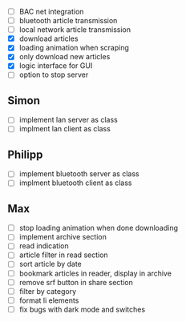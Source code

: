 - [ ] BAC net integration
- [ ] bluetooth article transmission
- [ ] local network article transmission
- [x] download articles
- [x] loading animation when scraping
- [x] only download new articles
- [x] logic interface for GUI
- [ ] option to stop server

## Simon
- [ ] implement lan server as class
- [ ] implment lan client as class

## Philipp
- [ ] implement bluetooth server as class
- [ ] implment bluetooth client as class

## Max
- [ ] stop loading animation when done downloading
- [ ] implement archive section
- [ ] read indication
- [ ] article filter in read section
- [ ] sort article by date
- [ ] bookmark articles in reader, display in archive
- [ ] remove srf button in share section
- [ ] filter by category
- [ ] format li elements
- [ ] fix bugs with dark mode and switches